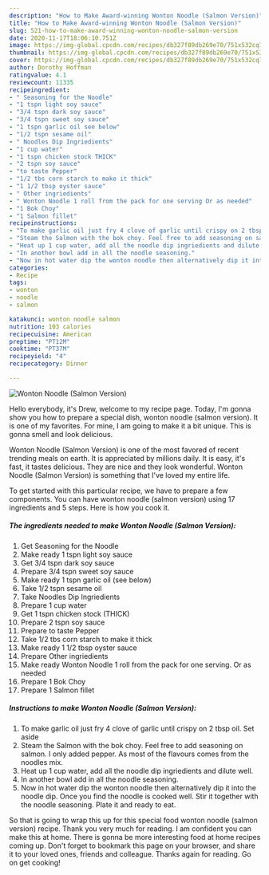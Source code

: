 ```yaml
---
description: "How to Make Award-winning Wonton Noodle (Salmon Version)"
title: "How to Make Award-winning Wonton Noodle (Salmon Version)"
slug: 521-how-to-make-award-winning-wonton-noodle-salmon-version
date: 2020-11-17T18:06:10.751Z
image: https://img-global.cpcdn.com/recipes/db327f89db269e70/751x532cq70/wonton-noodle-salmon-version-recipe-main-photo.jpg
thumbnail: https://img-global.cpcdn.com/recipes/db327f89db269e70/751x532cq70/wonton-noodle-salmon-version-recipe-main-photo.jpg
cover: https://img-global.cpcdn.com/recipes/db327f89db269e70/751x532cq70/wonton-noodle-salmon-version-recipe-main-photo.jpg
author: Dorothy Hoffman
ratingvalue: 4.1
reviewcount: 11335
recipeingredient:
- " Seasoning for the Noodle"
- "1 tspn light soy sauce"
- "3/4 tspn dark soy sauce"
- "3/4 tspn sweet soy sauce"
- "1 tspn garlic oil see below"
- "1/2 tspn sesame oil"
- " Noodles Dip Ingriedients"
- "1 cup water"
- "1 tspn chicken stock THICK"
- "2 tspn soy sauce"
- "to taste Pepper"
- "1/2 tbs corn starch to make it thick"
- "1 1/2 tbsp oyster sauce"
- " Other ingriedients"
- " Wonton Noodle 1 roll from the pack for one serving Or as needed"
- "1 Bok Choy"
- "1 Salmon fillet"
recipeinstructions:
- "To make garlic oil just fry 4 clove of garlic until crispy on 2 tbsp oil. Set aside"
- "Steam the Salmon with the bok choy. Feel free to add seasoning on salmon. I only added pepper. As most of the flavours comes from the noodles mix."
- "Heat up 1 cup water, add all the noodle dip ingriedients and dilute well."
- "In another bowl add in all the noodle seasoning."
- "Now in hot water dip the wonton noodle then alternatively dip it into the noodle dip. Once you find the noodle is cooked well. Stir it together with the noodle seasoning. Plate it and ready to eat."
categories:
- Recipe
tags:
- wonton
- noodle
- salmon

katakunci: wonton noodle salmon 
nutrition: 103 calories
recipecuisine: American
preptime: "PT12M"
cooktime: "PT37M"
recipeyield: "4"
recipecategory: Dinner

---
```



![Wonton Noodle (Salmon Version)](https://img-global.cpcdn.com/recipes/db327f89db269e70/751x532cq70/wonton-noodle-salmon-version-recipe-main-photo.jpg)

Hello everybody, it's Drew, welcome to my recipe page. Today, I'm gonna show you how to prepare a special dish, wonton noodle (salmon version). It is one of my favorites. For mine, I am going to make it a bit unique. This is gonna smell and look delicious.



Wonton Noodle (Salmon Version) is one of the most favored of recent trending meals on earth. It is appreciated by millions daily. It is easy, it's fast, it tastes delicious. They are nice and they look wonderful. Wonton Noodle (Salmon Version) is something that I've loved my entire life.


To get started with this particular recipe, we have to prepare a few components. You can have wonton noodle (salmon version) using 17 ingredients and 5 steps. Here is how you cook it.

<!--inarticleads1-->

##### The ingredients needed to make Wonton Noodle (Salmon Version):

1. Get  Seasoning for the Noodle
1. Make ready 1 tspn light soy sauce
1. Get 3/4 tspn dark soy sauce
1. Prepare 3/4 tspn sweet soy sauce
1. Make ready 1 tspn garlic oil (see below)
1. Take 1/2 tspn sesame oil
1. Take  Noodles Dip Ingriedients
1. Prepare 1 cup water
1. Get 1 tspn chicken stock (THICK)
1. Prepare 2 tspn soy sauce
1. Prepare to taste Pepper
1. Take 1/2 tbs corn starch to make it thick
1. Make ready 1 1/2 tbsp oyster sauce
1. Prepare  Other ingriedients
1. Make ready  Wonton Noodle 1 roll from the pack for one serving. Or as needed
1. Prepare 1 Bok Choy
1. Prepare 1 Salmon fillet




<!--inarticleads2-->

##### Instructions to make Wonton Noodle (Salmon Version):

1. To make garlic oil just fry 4 clove of garlic until crispy on 2 tbsp oil. Set aside
1. Steam the Salmon with the bok choy. Feel free to add seasoning on salmon. I only added pepper. As most of the flavours comes from the noodles mix.
1. Heat up 1 cup water, add all the noodle dip ingriedients and dilute well.
1. In another bowl add in all the noodle seasoning.
1. Now in hot water dip the wonton noodle then alternatively dip it into the noodle dip. Once you find the noodle is cooked well. Stir it together with the noodle seasoning. Plate it and ready to eat.




So that is going to wrap this up for this special food wonton noodle (salmon version) recipe. Thank you very much for reading. I am confident you can make this at home. There is gonna be more interesting food at home recipes coming up. Don't forget to bookmark this page on your browser, and share it to your loved ones, friends and colleague. Thanks again for reading. Go on get cooking!
